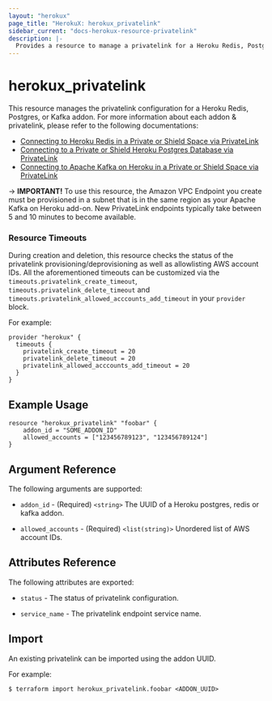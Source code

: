 ```yaml
---
layout: "herokux"
page_title: "HerokuX: herokux_privatelink"
sidebar_current: "docs-herokux-resource-privatelink"
description: |-
  Provides a resource to manage a privatelink for a Heroku Redis, Postgres, or Kafka addon.
---
```


# herokux\_privatelink

This resource manages the privatelink configuration for a Heroku Redis, Postgres, or Kafka addon.
For more information about each addon & privatelink, please refer to the following documentations:
- [Connecting to Heroku Redis in a Private or Shield Space via PrivateLink](https://devcenter.heroku.com/articles/heroku-redis-via-privatelink)
- [Connecting to a Private or Shield Heroku Postgres Database via PrivateLink](https://devcenter.heroku.com/articles/heroku-postgres-via-privatelink)
- [Connecting to Apache Kafka on Heroku in a Private or Shield Space via PrivateLink](https://devcenter.heroku.com/articles/heroku-kafka-via-privatelink)

-> **IMPORTANT!**
To use this resource, the Amazon VPC Endpoint you create must be provisioned in a subnet
that is in the same region as your Apache Kafka on Heroku add-on. New PrivateLink endpoints typically take
between 5 and 10 minutes to become available.

### Resource Timeouts
During creation and deletion, this resource checks the status of the privatelink provisioning/deprovisioning
as well as allowlisting AWS account IDs. All the aforementioned timeouts can be customized
via the `timeouts.privatelink_create_timeout`, `timeouts.privatelink_delete_timeout`
and `timeouts.privatelink_allowed_acccounts_add_timeout` in your `provider` block.

For example:
```hcl-terraform
provider "herokux" {
  timeouts {
    privatelink_create_timeout = 20
    privatelink_delete_timeout = 20
    privatelink_allowed_acccounts_add_timeout = 20
  }
}
```

## Example Usage

```hcl-terraform
resource "herokux_privatelink" "foobar" {
	addon_id = "SOME_ADDON_ID"
	allowed_accounts = ["123456789123", "123456789124"]
}
```

## Argument Reference

The following arguments are supported:

* `addon_id` - (Required) `<string>` The UUID of a Heroku postgres, redis or kafka addon.

* `allowed_accounts` - (Required) `<list(string)>` Unordered list of AWS account IDs.

## Attributes Reference

The following attributes are exported:

* `status` - The status of privatelink configuration.

* `service_name` - The privatelink endpoint service name.

## Import

An existing privatelink can be imported using the addon UUID.

For example:
```shell script
$ terraform import herokux_privatelink.foobar <ADDON_UUID>
```
